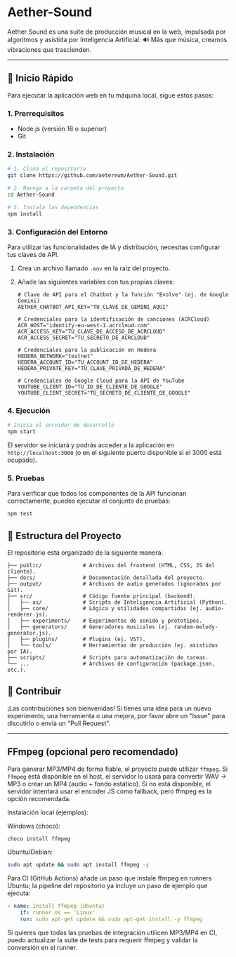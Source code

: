 # Aether-Sound

Aether Sound es una suite de producción musical en la web, impulsada por algoritmos y asistida por Inteligencia Artificial. 🔊 Más que música, creamos vibraciones que trascienden.

---

## 🚀 Inicio Rápido

Para ejecutar la aplicación web en tu máquina local, sigue estos pasos:

### 1. Prerrequisitos

*   Node.js (versión 16 o superior)
*   Git

### 2. Instalación

```bash
# 1. Clona el repositorio
git clone https://github.com/aetereum/Aether-Sound.git

# 2. Navega a la carpeta del proyecto
cd Aether-Sound

# 3. Instala las dependencias
npm install
```

### 3. Configuración del Entorno

Para utilizar las funcionalidades de IA y distribución, necesitas configurar tus claves de API.

1.  Crea un archivo llamado `.env` en la raíz del proyecto.
2.  Añade las siguientes variables con tus propias claves:

    ```env
    # Clave de API para el Chatbot y la función "Evolve" (ej. de Google Gemini)
    AETHER_CHATBOT_API_KEY="TU_CLAVE_DE_GEMINI_AQUI"

    # Credenciales para la identificación de canciones (ACRCloud)
    ACR_HOST="identify-eu-west-1.acrcloud.com"
    ACR_ACCESS_KEY="TU_CLAVE_DE_ACCESO_DE_ACRCLOUD"
    ACR_ACCESS_SECRET="TU_SECRETO_DE_ACRCLOUD"

    # Credenciales para la publicación en Hedera
    HEDERA_NETWORK="testnet"
    HEDERA_ACCOUNT_ID="TU_ACCOUNT_ID_DE_HEDERA"
    HEDERA_PRIVATE_KEY="TU_CLAVE_PRIVADA_DE_HEDERA"

    # Credenciales de Google Cloud para la API de YouTube
    YOUTUBE_CLIENT_ID="TU_ID_DE_CLIENTE_DE_GOOGLE"
    YOUTUBE_CLIENT_SECRET="TU_SECRETO_DE_CLIENTE_DE_GOOGLE"
    ```

### 4. Ejecución

```bash
# Inicia el servidor de desarrollo
npm start
```

El servidor se iniciará y podrás acceder a la aplicación en `http://localhost:3000` (o en el siguiente puerto disponible si el 3000 está ocupado).

### 5. Pruebas

Para verificar que todos los componentes de la API funcionan correctamente, puedes ejecutar el conjunto de pruebas:

```bash
npm test
```

## 📂 Estructura del Proyecto

El repositorio está organizado de la siguiente manera:

```
├── public/             # Archivos del frontend (HTML, CSS, JS del cliente).
├── docs/               # Documentación detallada del proyecto.
├── output/             # Archivos de audio generados (ignorados por Git).
├── src/                # Código fuente principal (backend).
│   ├── ai/             # Scripts de Inteligencia Artificial (Python).
│   ├── core/           # Lógica y utilidades compartidas (ej. audio-renderer.js).
│   ├── experiments/    # Experimentos de sonido y prototipos.
│   ├── generators/     # Generadores musicales (ej. random-melody-generator.js).
│   ├── plugins/        # Plugins (ej. VST).
│   └── tools/          # Herramientas de producción (ej. asistidas por IA).
├── scripts/            # Scripts para automatización de tareas.
└── ...                 # Archivos de configuración (package.json, etc.).
```
## 🤝 Contribuir

¡Las contribuciones son bienvenidas! Si tienes una idea para un nuevo experimento, una herramienta o una mejora, por favor abre un "Issue" para discutirlo o envía un "Pull Request".

---

## FFmpeg (opcional pero recomendado)

Para generar MP3/MP4 de forma fiable, el proyecto puede utilizar `ffmpeg`. Si `ffmpeg` está disponible en el host, el servidor lo usará para convertir WAV -> MP3 o crear un MP4 (audio + fondo estático). Si no está disponible, el servidor intentará usar el encoder JS como fallback, pero ffmpeg es la opción recomendada.

Instalación local (ejemplos):

Windows (choco):
```powershell
choco install ffmpeg
```

Ubuntu/Debian:
```bash
sudo apt update && sudo apt install ffmpeg -y
```

Para CI (GitHub Actions) añade un paso que instale ffmpeg en runners Ubuntu; la pipeline del repositorio ya incluye un paso de ejemplo que ejecuta:

```yaml
- name: Install ffmpeg (Ubuntu)
    if: runner.os == 'Linux'
    run: sudo apt-get update && sudo apt-get install -y ffmpeg
```

Si quieres que todas las pruebas de integración utilicen MP3/MP4 en CI, puedo actualizar la suite de tests para requerir ffmpeg y validar la conversión en el runner.
